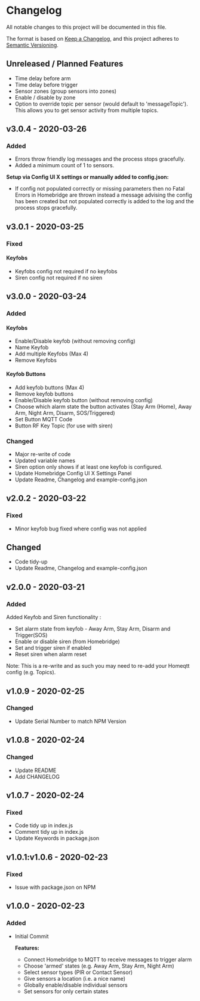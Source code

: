# Changelog

All notable changes to this project will be documented in this file.

The format is based on [Keep a Changelog](https://keepachangelog.com/en/1.0.0/),
and this project adheres to [Semantic Versioning](https://semver.org/spec/v2.0.0.html).

## Unreleased / Planned Features
- Time delay before arm
- Time delay before trigger
- Sensor zones (group sensors into zones)
- Enable / disable by zone
- Option to override topic per sensor (would default to 'messageTopic'). This allows you to get sensor activity from multiple topics.

## v3.0.4 - 2020-03-26
### Added
- Errors throw friendly log messages and the process stops gracefully.
- Added a minimum count of 1 to sensors.

**Setup via Config UI X settings or manually added to config.json:**
- If config not populated correctly or missing parameters then no Fatal Errors in Homebridge are thrown instead a message advising the config has been created but not populated correctly is added to the log and the process stops gracefully.


## v3.0.1 - 2020-03-25
### Fixed
#### Keyfobs
- Keyfobs config not required if no keyfobs
- Siren config not required if no siren

## v3.0.0 - 2020-03-24
### Added
#### Keyfobs
- Enable/Disable keyfob (without removing config)
- Name Keyfob
- Add multiple Keyfobs (Max 4)
- Remove Keyfobs

#### Keyfob Buttons
- Add keyfob buttons (Max 4)
- Remove keyfob buttons
- Enable/Disable keyfob button (without removing config)
- Choose which alarm state the button activates (Stay Arm (Home), Away Arm, Night Arm, Disarm, SOS/Triggered)
- Set Button MQTT Code
- Button RF Key Topic (for use with siren)

### Changed
- Major re-write of code
- Updated variable names
- Siren option only shows if at least one keyfob is configured. 
- Update Homebridge Config UI X Settings Panel
- Update Readme, Changelog and example-config.json

## v2.0.2 - 2020-03-22
### Fixed
- Minor keyfob bug fixed where config was not applied

## Changed
- Code tidy-up
- Update Readme, Changelog and example-config.json

## v2.0.0 - 2020-03-21
### Added
Added Keyfob and Siren functionality :
  - Set alarm state from keyfob - Away Arm, Stay Arm, Disarm and Trigger(SOS)
  - Enable or disable siren (from Homebridge)
  - Set and trigger siren if enabled
  - Reset siren when alarm reset

Note: This is a re-write and as such you may need to re-add your Homeqtt config (e.g. Topics).

## v1.0.9 - 2020-02-25
### Changed
- Update Serial Number to match NPM Version

## v1.0.8 - 2020-02-24
### Changed
- Update README
- Add CHANGELOG

## v1.0.7 - 2020-02-24
### Fixed
- Code tidy up in index.js
- Comment tidy up in index.js
- Update Keywords in package.json

## v1.0.1:v1.0.6 - 2020-02-23
### Fixed
- Issue with package.json on NPM

## v1.0.0 - 2020-02-23
### Added
- Initial Commit

    **Features:**
    - Connect Homebridge to MQTT to receive messages to trigger alarm
    - Choose 'armed' states (e.g. Away Arm, Stay Arm, Night Arm)
    - Select sensor types (PIR or Contact Sensor)
    - Give sensors a location (i.e. a nice name)
    - Globally enable/disable individual sensors
    - Set sensors for only certain states
